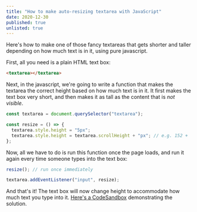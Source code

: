 ```yaml
---
title: "How to make auto-resizing textarea with JavaScript"
date: 2020-12-30
published: true
unlisted: true
---
```


Here's how to make one of those fancy textareas that gets shorter and taller depending on how much text is in it, using pure javascript.

First, all you need is a plain HTML text box:

```html
<textarea></textarea>
```

Next, in the javascript, we're going to write a function that makes the textarea the correct height based on how much text is in it. It first makes the text box very short, and then makes it as tall as the content that is _not visible_.

```javascript
const textarea = document.querySelector("textarea");

const resize = () => {
  textarea.style.height = "5px";
  textarea.style.height = textarea.scrollHeight + "px"; // e.g. 152 + 'px' = '152px'
};
```

Now, all we have to do is run this function once the page loads, and run it again every time someone types into the text box:

```javascript
resize(); // run once immediately

textarea.addEventListener("input", resize);
```

And that's it! The text box will now change height to accommodate how much text you type into it. [Here's a CodeSandbox](https://codesandbox.io/s/js-textarea-auto-resize-yz0k8?file=/index.html) demonstrating the solution.
